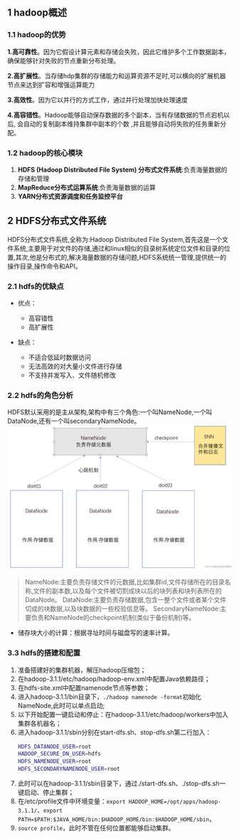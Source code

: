 ## 1 hadoop概述
### 1.1 hadoop的优势
**1.高可靠性**。因为它假设计算元素和存储会失败，因此它维护多个工作数据副本，确保能够针对失败的节点重新分布处理。

**2.高扩展性**。当存储hdp集群的存储能力和运算资源不足时,可以横向的扩展机器节点来达到扩容和增强运算能力 

**3.高效性**。因为它以并行的方式工作，通过并行处理加快处理速度

**4.高容错性**。Hadoop能够自动保存数据的多个副本，当有存储数据的节点宕机以后, 会自动的复制副本维持集群中副本的个数 ,并且能够自动将失败的任务重新分配。

### 1.2 hadoop的核心模块
1. **HDFS (Hadoop Distributed File System) 分布式文件系统**:负责海量数据的存储和管理
1. **MapReduce分布式运算系统**:负责海量数据的运算
2. **YARN分布式资源调度和任务监控平台**

## 2 HDFS分布式文件系统
HDFS分布式文件系统,全称为:Hadoop Distributed File System,首先这是一个文件系统,主要用于对文件的存储,通过和linux相似的目录树系统定位文件和目录的位置,其次,他是分布式的,解决海量数据的存储问题,HDFS系统统一管理,提供统一的操作目录,操作命令和API。

### 2.1 hdfs的优缺点
- 优点：
  - 高容错性
  - 高扩展性

- 缺点：
  - 不适合低延时数据访问
  - 无法高效的对大量小文件进行存储
  - 不支持并发写入、文件随机修改

### 2.2 hdfs的角色分析
HDFS默认采用的是主从架构,架构中有三个角色:一个叫NameNode,一个叫DataNode,还有一个叫secondaryNameNode。
![](Hadoop笔记_img/2022-05-19-22-45-21.png)

> NameNode:主要负责存储文件的元数据,比如集群id,文件存储所在的目录名称,文件的副本数,以及每个文件被切割成块以后的块列表和块列表所在的DataNode。
> DataNode:主要负责存储数据,包含一整个文件或者某个文件切成的块数据,以及块数据的一些校验信息等。
> SecondaryNameNode:主要负责和NameNode的checkpoint机制(类似于备份机制)等。

- 储存块大小的计算：根据寻址时间与磁盘写的速率计算。

### 3.3 hdfs的搭建和配置
1. 准备搭建好的集群机器，解压hadoop压缩包；
2. 在hadoop-3.1.1/etc/hadoop/hadoop-env.xml中配置Java依赖路径；
3. 在hdfs-site.xml中配置namenode节点等参数；
4. 进入hadoop-3.1.1/bin目录下，`./hadoop namenode -format`初始化NameNode,此时可以单点启动;
5. 以下开始配置一键启动和停止：在hadoop-3.1.1/etc/hadoop/workers中加入集群各机器名；
6. 进入hadoop-3.1.1/sbin分别在start-dfs.sh、stop-dfs.sh第二行加入：
    ```bash
    HDFS_DATANODE_USER=root 
    HADOOP_SECURE_DN_USER=hdfs
    HDFS_NAMENODE_USER=root 
    HDFS_SECONDARYNAMENODE_USER=root
    ```
7. 此时可以在hadoop-3.1.1/sbin目录下，通过./start-dfs.sh、./stop-dfs.sh一键启动、停止集群；
8. 在/etc/profile文件中环境变量：`export HADOOP_HOME=/opt/apps/hadoop-3.1.1/`、`export PATH=$PATH:$JAVA_HOME/bin:$HADOOP_HOME/bin:$HADOOP_HOME/sbin`，
9. `source profile`，此时不管在任何位置都能够启动集群。